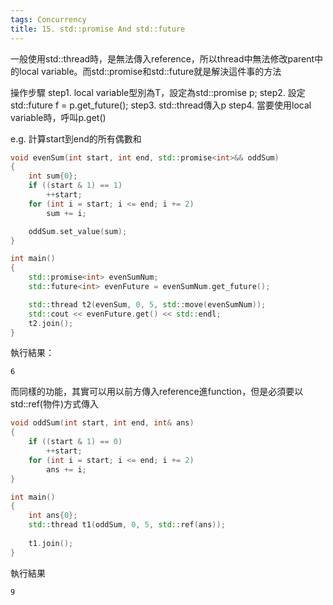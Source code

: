 ```yaml
---
tags: Concurrency
title: 15. std::promise And std::future
---
```


一般使用std::thread時，是無法傳入reference，所以thread中無法修改parent中的local variable。而std::promise和std::future就是解決這件事的方法

操作步驟
step1. local variable型別為T，設定為std::promise<T> p;
step2. 設定std::future<T> f = p.get_future();
step3. std::thread傳入p
step4. 當要使用local variable時，呼叫p.get()

e.g.
計算start到end的所有偶數和
```cpp
void evenSum(int start, int end, std::promise<int>&& oddSum)
{
	int sum{0};
	if ((start & 1) == 1)
		++start;
	for (int i = start; i <= end; i += 2)
		sum += i;

	oddSum.set_value(sum);
}

int main()
{
	std::promise<int> evenSumNum;
	std::future<int> evenFuture = evenSumNum.get_future();

	std::thread t2(evenSum, 0, 5, std::move(evenSumNum));
	std::cout << evenFuture.get() << std::endl;
	t2.join();
}
```

執行結果：
```
6
```

而同樣的功能，其實可以用以前方傳入reference進function，但是必須要以std::ref(物件)方式傳入

```cpp
void oddSum(int start, int end, int& ans)
{
	if ((start & 1) == 0)
		++start;
	for (int i = start; i <= end; i += 2)
		ans += i;
}

int main()
{
	int ans{0};
	std::thread t1(oddSum, 0, 5, std::ref(ans));
	
	t1.join();
}
```

執行結果
```
9
```